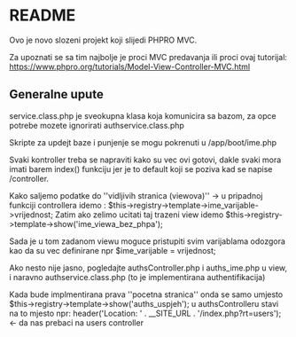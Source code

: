 # README #

Ovo je novo slozeni projekt koji slijedi PHPRO MVC.

Za upoznati se sa tim najbolje je proci MVC predavanja ili proci ovaj tutorijal: https://www.phpro.org/tutorials/Model-View-Controller-MVC.html

## Generalne upute ##

service.class.php je sveokupna klasa koja komunicira sa bazom, za opce potrebe mozete ignorirati authservice.class.php

Skripte za updejt baze i punjenje se mogu pokrenuti u /app/boot/ime.php

Svaki kontroller treba se napraviti kako su vec ovi gotovi, dakle svaki mora imati barem index() funkciju jer je to default koji se poziva kad se napise /controller.

Kako saljemo podatke do ''vidljivih stranica (viewova)'' -> u pripadnoj funkciji controllera idemo : $this->registry->template->ime_varijable->vrijednost;
Zatim ako zelimo ucitati taj trazeni view idemo $this->registry->template->show('ime_viewa_bez_phpa');

Sada je u tom zadanom viewu moguce pristupiti svim varijablama odozgora kao da su vec definirane npr $ime_varijable = vrijednost;


Ako nesto nije jasno, pogledajte authsController.php i auths_ime.php u view, i naravno authservice.class.php (to je implementirana authentifikacija)

Kada bude implmentirana prava ''pocetna stranica'' onda se samo umjesto $this->registry->template->show('auths_uspjeh'); u authsControlleru stavi na to mjesto npr:
header('Location: ' . __SITE_URL . '/index.php?rt=users'); <- da nas prebaci na users controller
